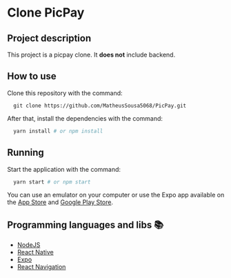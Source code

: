 # Clone PicPay

## Project description
This project is a picpay clone. It **does not** include backend.

## How to use
Clone this repository with the command:
```
  git clone https://github.com/MatheusSousa5068/PicPay.git
```

After that, install the dependencies with the command:
```sh
  yarn install # or npm install
```

## Running
Start the application with the command:
```sh
  yarn start # or npm start
```
You can use an emulator on your computer or use the Expo app available on the [App Store](https://apps.apple.com/br/app/expo-client/id982107779) and [Google Play Store](https://play.google.com/store/apps/details?id=host.exp.exponent&hl=pt_BR).

## Programming languages and libs :books:

* [NodeJS](https://nodejs.org/en/)<br>
* [React Native](https://reactnative.dev/) <br>
* [Expo](https://expo.io/) <br>
* [React Navigation](https://reactnavigation.org/)
